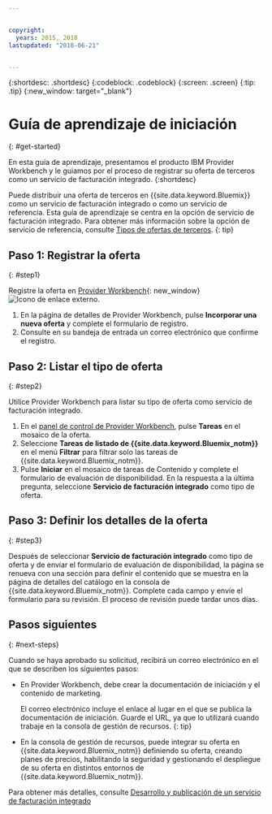 ```yaml
---


copyright:
  years: 2015, 2018
lastupdated: "2018-06-21"


---
```


{:shortdesc: .shortdesc}
{:codeblock: .codeblock}
{:screen: .screen}
{:tip: .tip}
{:new_window: target="_blank"}

# Guía de aprendizaje de iniciación
{: #get-started}

En esta guía de aprendizaje, presentamos el producto IBM Provider Workbench y le guiamos por el proceso de registrar su oferta de terceros como un servicio de facturación integrado.
{:shortdesc}

Puede distribuir una oferta de terceros en {{site.data.keyword.Bluemix}} como un servicio de facturación integrado o como un servicio de referencia. Esta guía de aprendizaje se centra en la opción de servicio de facturación integrado. Para obtener más información sobre la opción de servicio de referencia, consulte [Tipos de ofertas de terceros](/docs/third-party/offering-types.html).
{: tip}

## Paso 1: Registrar la oferta
{: #step1}

Registre la oferta en [Provider Workbench](https://www.ibm.com/marketplace/workbench/){: new_window} ![Icono de enlace externo](../icons/launch-glyph.svg "Icono de enlace externo").

1. En la página de detalles de Provider Workbench, pulse **Incorporar una nueva oferta** y complete el formulario de registro.
2. Consulte en su bandeja de entrada un correo electrónico que confirme el registro.

## Paso 2: Listar el tipo de oferta
{: #step2}

Utilice Provider Workbench para listar su tipo de oferta como servicio de facturación integrado.

1. En el [panel de control de Provider Workbench](https://www.ibm.com/marketplace/workbench/provider/dashboard), pulse **Tareas** en el mosaico de la oferta.
2. Seleccione **Tareas de listado de {{site.data.keyword.Bluemix_notm}}** en el menú **Filtrar** para filtrar solo las tareas de {{site.data.keyword.Bluemix_notm}}.
3. Pulse **Iniciar** en el mosaico de tareas de Contenido y complete el formulario de evaluación de disponibilidad. En la respuesta a la última pregunta, seleccione **Servicio de facturación integrado** como tipo de oferta.

## Paso 3: Definir los detalles de la oferta
{: #step3}

Después de seleccionar **Servicio de facturación integrado** como tipo de oferta y de enviar el formulario de evaluación de disponibilidad, la página se renueva con una sección para definir el contenido que se muestra en la página de detalles del catálogo en la consola de {{site.data.keyword.Bluemix_notm}}. Complete cada campo y envíe el formulario para su revisión. El proceso de revisión puede tardar unos días.

## Pasos siguientes
{: #next-steps}

Cuando se haya aprobado su solicitud, recibirá un correo electrónico en el que se describen los siguientes pasos:

* En Provider Workbench, debe crear la documentación de iniciación y el contenido de marketing.

  El correo electrónico incluye el enlace al lugar en el que se publica la documentación de iniciación. Guarde el URL, ya que lo utilizará cuando trabaje en la consola de gestión de recursos. 
  {: tip}

* En la consola de gestión de recursos, puede integrar su oferta en {{site.data.keyword.Bluemix_notm}} definiendo su oferta, creando planes de precios, habilitando la seguridad y gestionando el despliegue de su oferta en distintos entornos de {{site.data.keyword.Bluemix_notm}}. 

Para obtener más detalles, consulte [Desarrollo y publicación de un servicio de facturación integrado](/docs/third-party/integrated-billing-service.html)

